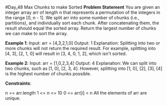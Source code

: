 #Day_48 Max Chunks to make Sorted
**Problem Statement**
You are given an integer array arr of length n that represents a permutation of the integers in the range [0, n - 1].
We split arr into some number of chunks (i.e., partitions), and individually sort each chunk. After concatenating them, the result should equal the sorted array.
Return the largest number of chunks we can make to sort the array.

 
**Example 1**:
Input: arr = [4,3,2,1,0]
Output: 1
Explanation:
Splitting into two or more chunks will not return the required result.
For example, splitting into [4, 3], [2, 1, 0] will result in [3, 4, 0, 1, 2], which isn't sorted.

**Example 2**:
Input: arr = [1,0,2,3,4]
Output: 4
Explanation:
We can split into two chunks, such as [1, 0], [2, 3, 4].
However, splitting into [1, 0], [2], [3], [4] is the highest number of chunks possible.
 

**Constraints**:

n == arr.length
1 <= n <= 10
0 <= arr[i] < n
All the elements of arr are unique.